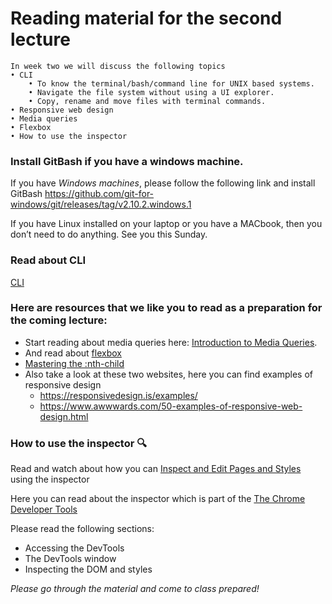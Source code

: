 # Reading material for the second lecture

```
In week two we will discuss the following topics
• CLI
    • To know the terminal/bash/command line for UNIX based systems.
    • Navigate the file system without using a UI explorer.
    • Copy, rename and move files with terminal commands. 
• Responsive web design
• Media queries
• Flexbox
• How to use the inspector
```

### Install GitBash if you have a windows machine.

If you have *Windows machines*, please follow the following link and install GitBash https://github.com/git-for-windows/git/releases/tag/v2.10.2.windows.1

If you have Linux installed on your laptop or you have a MACbook, then you don’t need to do anything. See you this Sunday.

### Read about CLI

[CLI](https://github.com/HackYourFuture/CommandLine/blob/master/Lecture-1.md)

### Here are resources that we like you to read as a preparation for the coming lecture:
- Start reading about media queries here: [Introduction to Media Queries](https://varvy.com/mobile/media-queries.html). 
- And read about [flexbox](https://tympanus.net/codrops/css_reference/flexbox/) 
- [Mastering the :nth-child](http://nthmaster.com/)
- Also take a look at these two websites, here you can find examples of responsive design
    + https://responsivedesign.is/examples/
    + https://www.awwwards.com/50-examples-of-responsive-web-design.html

### How to use the inspector :mag:
Read and watch about how you can [Inspect and Edit Pages and Styles](https://developers.google.com/web/tools/chrome-devtools/inspect-styles/) using the inspector

Here you can read about the inspector which is part of the [The Chrome Developer Tools](https://developer.chrome.com/devtools) 

Please read the following sections:
- Accessing the DevTools
- The DevTools window
- Inspecting the DOM and styles

_Please go through the material and come to class prepared!_
